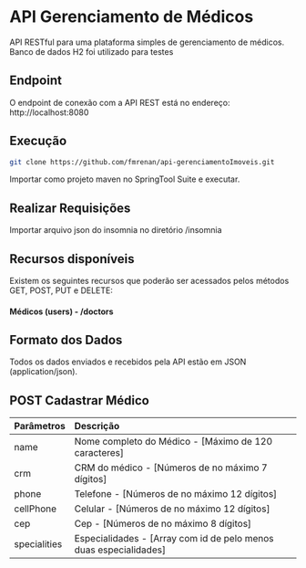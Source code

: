 # API Gerenciamento de Médicos
API RESTful para uma plataforma simples de gerenciamento de médicos.<br>
Banco de dados H2 foi utilizado para testes 

## Endpoint
O endpoint de conexão com a API REST está no endereço: http://localhost:8080

## Execução
```bash
git clone https://github.com/fmrenan/api-gerenciamentoImoveis.git
```
Importar como projeto maven no SpringTool Suite e executar.

## Realizar Requisições
Importar arquivo json do insomnia no diretório /insomnia

## Recursos disponíveis
Existem os seguintes recursos que poderão ser acessados pelos métodos GET, POST, PUT e DELETE:<br>
#### Médicos (users) - /doctors

## Formato dos Dados
Todos os dados enviados e recebidos pela API estão em JSON (application/json).

## POST Cadastrar Médico
Parâmetros | Descrição
:-------   | :------
name       | Nome completo do Médico  - [Máximo de 120 caracteres]
crm        | CRM do médico -            [Números de no máximo 7 dígitos]
phone      | Telefone -                 [Números de no máximo 12 dígitos]
cellPhone  | Celular -                  [Números de no máximo 12 dígitos]
cep        | Cep -                      [Números de no máximo 8 dígitos]
specialities | Especialidades -         [Array com id de pelo menos duas especialidades]
